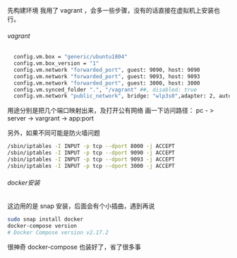 
先构建环境 我用了 vagrant ，会多一些步骤，没有的话直接在虚拟机上安装也行。

###### vagrant
~~~bash
  config.vm.box = "generic/ubuntu1804"
  config.vm.box_version = "1"
  config.vm.network "forwarded_port", guest: 9090, host: 9090
  config.vm.network "forwarded_port", guest: 9093, host: 9093
  config.vm.network "forwarded_port", guest: 3000, host: 3000
  config.vm.synced_folder ".", "/vagrant" ##, disabled: true
  config.vm.network "public_network", bridge: "wlp3s0",adapter: 2, auto_config: false
~~~

用途分别是把几个端口映射出来，及打开公有网络
画一下访问路径：
pc - > server -> vargrant -> app:port

另外，如果不同可能是防火墙问题


```bash
/sbin/iptables -I INPUT -p tcp --dport 8000 -j ACCEPT
/sbin/iptables -I INPUT -p tcp --dport 9090 -j ACCEPT
/sbin/iptables -I INPUT -p tcp --dport 9093 -j ACCEPT
/sbin/iptables -I INPUT -p tcp --dport 3000 -j ACCEPT
```



###### docker安装

这边用的是 snap 安装，后面会有个小插曲，遇到再说

```bash
sudo snap install docker
docker-compose version
# Docker Compose version v2.17.2
```
很神奇 docker-compose 也装好了，省了很多事

